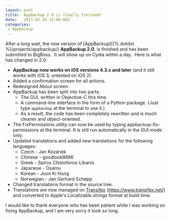```yaml
--- 
layout: post
title:  AppBackup 2.0 is finally finished!
date:   2011-05-26 12:06:06Z
categories: 
 - AppBackup
---
```


After a long wait, the new version of [AppBackup]({% dotdot %}/projects/appbackup/)
**AppBackup 2.0**, is finished and has been submitted to BigBoss.  It will show up
on Cydia within a day.  Here is what has changed in 2.0:

 * **AppBackup now works on iOS versions 4.3.x and later** (and it still works with
   iOS 3; untested on iOS 2).
 * Added a confirmation screen for all actions.
 * Redesigned About screen.
 * AppBackup has been split into two parts:
   * The GUI, written in Objective-C this time.
   * A command-line interface in the form of a Python package.  (Just type
     `appbackup` at the terminal to use it.)
   * As a result, the code has been completely rewritten and is much cleaner and
     object-oriented.
 * The FixPermissions utility can now be used by typing appbackup-fix-permissions at
   the terminal.  It is still run automatically in the GUI mode only.
 * Updated translations and added new translations for the following languages:
   * Czech - Jan Kozánek
   * Chinese - goodlook8666
   * Greek - Spiros Chistoforos-Libanis
   * Japanese - Osamu
   * Korean - Joon Ki Hong
   * Norwegian - Jan Gerhard Schøpp
 * Changed translations format in the source tree.
 * Translations are now managed on [Transifex](https://www.transifex.net/)
   (https://www.transifex.net/) and converted to Apple's Localizable.strings format
   at build time.

I would like to thank everyone who has been patient while I was working on fixing
AppBackup, and I am very sorry it took so long.
